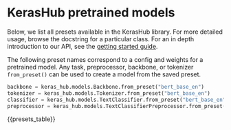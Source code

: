 # KerasHub pretrained models

Below, we list all presets available in the KerasHub library. For more detailed
usage, browse the docstring for a particular class. For an in depth introduction
to our API, see the [getting started guide](/keras_hub/getting_started/).

The following preset names correspond to a config and weights for a pretrained
model. Any task, preprocessor, backbone, or tokenizer `from_preset()` can be used
to create a model from the saved preset.

```python
backbone = keras_hub.models.Backbone.from_preset("bert_base_en")
tokenizer = keras_hub.models.Tokenizer.from_preset("bert_base_en")
classifier = keras_hub.models.TextClassifier.from_preset("bert_base_en", num_classes=2)
preprocessor = keras_hub.models.TextClassifierPreprocessor.from_preset("bert_base_en")
```

{{presets_table}}
